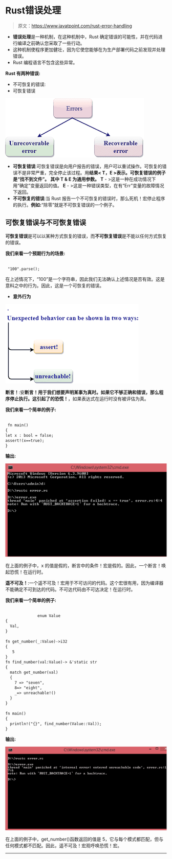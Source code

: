# Rust错误处理

> 原文：<https://www.javatpoint.com/rust-error-handling>

*   **错误处理**是一种机制，在这种机制中，Rust 确定错误的可能性，并在代码进行编译之前确认您采取了一些行动。
*   这种机制使程序更加健壮，因为它使您能够在为生产部署代码之前发现并处理错误。
*   Rust 编程语言不包含这些异常。

**Rust 有两种错误:**

*   不可恢复的错误:
*   可恢复错误

![Rust Error handling](img/f02bdd255793570485118414d7cd4d74.png)

*   **可恢复错误**:可恢复错误是向用户报告的错误，用户可以重试操作。可恢复的错误不是非常严重，完全停止该过程。用**结果< T，E >表示。可恢复错误的例子是“找不到文件”。**
    **其中 T & E 为通用参数。**
    **T** - >这是一种在成功情况下用“确定”变量返回的值。
    **E** - >这是一种错误类型，在有“Err”变量的故障情况下返回。
*   **不可恢复的错误**:当 Rust 报告一个不可恢复的错误时，那么死机！宏停止程序的执行。**例如:**“除零”就是不可恢复错误的一个例子。

## 可恢复错误与不可恢复错误

**可恢复错误**是可以以某种方式恢复的错误，而**不可恢复错误**是不能以任何方式恢复的错误。

**我们来看一个预期行为的场景:**

```

 "100".parse();

```

在上述情况下，“100”是一个字符串，因此我们无法确认上述情况是否有效。这是意料之中的行为。因此，这是一个可恢复的错误。

*   **意外行为**

![Rust Error handling](img/1181c95a95b98876bf3e7e0cc6e5092b.png)

**断言！**:安**断言！**用于我们想要声明某事为真时。如果它不够正确和错误，那么程序停止执行。这引起了**的恐慌！**，如果表达式在运行时没有被评估为真。

**我们来看一个简单的例子:**

```

 fn main()
{
let x : bool = false;
assert!(x==true);
}

```

**输出:**

![Rust Error handling](img/8b742eb2796f62955908bf76242b8bcf.png)

在上面的例子中，x 的值是假的，断言中的条件！宏是假的。因此，一个断言！唤起恐慌！在运行时。

**遥不可及！**:一个遥不可及！宏用于不可访问的代码。这个宏很有用，因为编译器不能确定不可到达的代码。不可达代码由不可达决定！在运行时。

**我们来看一个简单的例子:**

```

              enum Value
{
  Val,
}

fn get_number(_:Value)->i32
{ 
   5
}
fn find_number(val:Value)-> &'static str
{
  match get_number(val)
  {
    7 => "seven",
    8=> "eight",
	_=> unreachable!()
  }
}

fn main()
{
  println!("{}", find_number(Value::Val));
}

```

**输出:**

![Rust Error handling](img/370f6235cc1d9af4408b1602e1eea1d1.png)

在上面的例子中，get_number()函数返回的值是 5，它与每个模式都匹配，但与任何模式都不匹配。因此，遥不可及！宏观呼唤恐慌！宏。

* * *